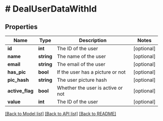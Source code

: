 # # DealUserDataWithId

## Properties

Name | Type | Description | Notes
------------ | ------------- | ------------- | -------------
**id** | **int** | The ID of the user | [optional]
**name** | **string** | The name of the user | [optional]
**email** | **string** | The email of the user | [optional]
**has_pic** | **bool** | If the user has a picture or not | [optional]
**pic_hash** | **string** | The user picture hash | [optional]
**active_flag** | **bool** | Whether the user is active or not | [optional]
**value** | **int** | The ID of the user | [optional]

[[Back to Model list]](../README.md#documentation-for-models) [[Back to API list]](../README.md#documentation-for-api-endpoints) [[Back to README]](../README.md)

